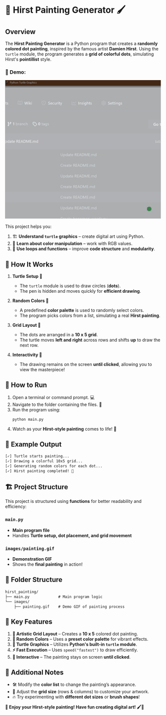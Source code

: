 # 🎨 **Hirst Painting Generator** 🖌️  

## Overview  
The **Hirst Painting Generator** is a Python program that creates a **randomly colored dot painting**, inspired by the famous artist **Damien Hirst**. Using the `turtle` module, the program generates a **grid of colorful dots**, simulating Hirst's **pointillist** style.  

### 🌟 **Demo:**  
![Hirst Painting Demo](images/painting.gif)  

This project helps you:  
1. 🏗️ **Understand `turtle` graphics** – create digital art using Python.  
2. 🎨 **Learn about color manipulation** – work with RGB values.  
3. 🔄 **Use loops and functions** – improve **code structure** and **modularity**.  

## 🎯 **How It Works**  

1. **Turtle Setup 🐢**  
   - The `turtle` module is used to draw circles (**dots**).  
   - The pen is hidden and moves quickly for **efficient drawing**.  

2. **Random Colors 🎨**  
   - A predefined **color palette** is used to randomly select colors.  
   - The program picks colors from a list, simulating a real **Hirst painting**.  

3. **Grid Layout 📏**  
   - The dots are arranged in a **10 x 5 grid**.  
   - The turtle moves **left and right** across rows and shifts **up** to draw the next row.  

4. **Interactivity 🔄**  
   - The drawing remains on the screen **until clicked**, allowing you to view the masterpiece!  

## 📌 **How to Run**  

1. Open a terminal or command prompt. 💻  
2. Navigate to the folder containing the files. 📂  
3. Run the program using:  
   ```bash
   python main.py
   ```  
4. Watch as your **Hirst-style painting** comes to life! 🎨  

## 📝 **Example Output**  

```plaintext
[✓] Turtle starts painting...
[✓] Drawing a colorful 10x5 grid...
[✓] Generating random colors for each dot...
[✓] Hirst painting completed! 🎨
```

## 🏗️ **Project Structure**  

This project is structured using **functions** for better readability and efficiency:  

### `main.py`  
- **Main program file**  
- Handles **Turtle setup, dot placement, and grid movement**  

### `images/painting.gif`  
- **Demonstration GIF**  
- Shows the **final painting** in action!  

## 📁 **Folder Structure**  

```
hirst_painting/
├── main.py             # Main program logic
└── images/
    ├── painting.gif    # Demo GIF of painting process
```

## 🚀 **Key Features**  

1. **🎨 Artistic Grid Layout** – Creates a **10 x 5** colored dot painting.  
2. **🎲 Random Colors** – Uses a **preset color palette** for vibrant effects.  
3. **🐢 Turtle Graphics** – Utilizes **Python's built-in `turtle` module**.  
4. **⚡ Fast Execution** – Uses `speed("fastest")` to draw efficiently.  
5. **👀 Interactive** – The painting stays on screen **until clicked**.  

## 🌟 **Additional Notes**  

- 🛠️ Modify the **color list** to change the painting’s appearance.  
- 🎨 Adjust the **grid size** (rows & columns) to customize your artwork.  
- 🔥 Try experimenting with **different dot sizes** or **brush shapes**!  

**🎉 Enjoy your Hirst-style painting! Have fun creating digital art! 🖌️🎨**  